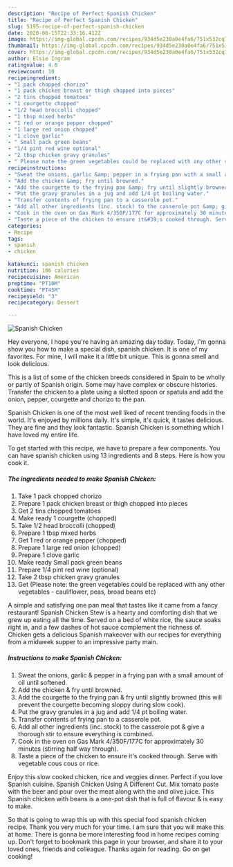 ```yaml
---
description: "Recipe of Perfect Spanish Chicken"
title: "Recipe of Perfect Spanish Chicken"
slug: 5195-recipe-of-perfect-spanish-chicken
date: 2020-06-15T22:33:16.412Z
image: https://img-global.cpcdn.com/recipes/934d5e230a0e4fa6/751x532cq70/spanish-chicken-recipe-main-photo.jpg
thumbnail: https://img-global.cpcdn.com/recipes/934d5e230a0e4fa6/751x532cq70/spanish-chicken-recipe-main-photo.jpg
cover: https://img-global.cpcdn.com/recipes/934d5e230a0e4fa6/751x532cq70/spanish-chicken-recipe-main-photo.jpg
author: Elsie Ingram
ratingvalue: 4.6
reviewcount: 10
recipeingredient:
- "1 pack chopped chorizo"
- "1 pack chicken breast or thigh chopped into pieces"
- "2 tins chopped tomatoes"
- "1 courgette chopped"
- "1/2 head broccolli chopped"
- "1 tbsp mixed herbs"
- "1 red or orange pepper chopped"
- "1 large red onion chopped"
- "1 clove garlic"
- " Small pack green beans"
- "1/4 pint red wine optional"
- "2 tbsp chicken gravy granules"
- " Please note the green vegetables could be replaced with any other vegetables  cauliflower peas broad beans etc"
recipeinstructions:
- "Sweat the onions, garlic &amp; pepper in a frying pan with a small amount of oil until softened."
- "Add the chicken &amp; fry until browned."
- "Add the courgette to the frying pan &amp; fry until slightly browned (this will prevent the courgette becoming sloppy during slow cook)."
- "Put the gravy granules in a jug and add 1/4 pt boiling water."
- "Transfer contents of frying pan to a casserole pot."
- "Add all other ingredients (inc. stock) to the casserole pot &amp; give a thorough stir to ensure everything is combined."
- "Cook in the oven on Gas Mark 4/350F/177C for approximately 30 minutes (stirring half way through)."
- "Taste a piece of the chicken to ensure it&#39;s cooked through. Serve with vegetable cous cous or rice."
categories:
- Recipe
tags:
- spanish
- chicken

katakunci: spanish chicken 
nutrition: 186 calories
recipecuisine: American
preptime: "PT10M"
cooktime: "PT45M"
recipeyield: "3"
recipecategory: Dessert

---
```



![Spanish Chicken](https://img-global.cpcdn.com/recipes/934d5e230a0e4fa6/751x532cq70/spanish-chicken-recipe-main-photo.jpg)

Hey everyone, I hope you're having an amazing day today. Today, I'm gonna show you how to make a special dish, spanish chicken. It is one of my favorites. For mine, I will make it a little bit unique. This is gonna smell and look delicious.

This is a list of some of the chicken breeds considered in Spain to be wholly or partly of Spanish origin. Some may have complex or obscure histories. Transfer the chicken to a plate using a slotted spoon or spatula and add the onion, pepper, courgette and chorizo to the pan.

Spanish Chicken is one of the most well liked of recent trending foods in the world. It's enjoyed by millions daily. It's simple, it's quick, it tastes delicious. They are fine and they look fantastic. Spanish Chicken is something which I have loved my entire life.


To get started with this recipe, we have to prepare a few components. You can have spanish chicken using 13 ingredients and 8 steps. Here is how you cook it.

<!--inarticleads1-->

##### The ingredients needed to make Spanish Chicken:

1. Take 1 pack chopped chorizo
1. Prepare 1 pack chicken breast or thigh chopped into pieces
1. Get 2 tins chopped tomatoes
1. Make ready 1 courgette (chopped)
1. Take 1/2 head broccolli (chopped)
1. Prepare 1 tbsp mixed herbs
1. Get 1 red or orange pepper (chopped)
1. Prepare 1 large red onion (chopped)
1. Prepare 1 clove garlic
1. Make ready  Small pack green beans
1. Prepare 1/4 pint red wine (optional)
1. Take 2 tbsp chicken gravy granules
1. Get  (Please note: the green vegetables could be replaced with any other vegetables - cauliflower, peas, broad beans etc)


A simple and satisfying one pan meal that tastes like it came from a fancy restaurant! Spanish Chicken Stew is a hearty and comforting dish that we grew up eating all the time. Served on a bed of white rice, the sauce soaks right in, and a few dashes of hot sauce complement the richness of. Chicken gets a delicious Spanish makeover with our recipes for everything from a midweek supper to an impressive party main. 

<!--inarticleads2-->

##### Instructions to make Spanish Chicken:

1. Sweat the onions, garlic &amp; pepper in a frying pan with a small amount of oil until softened.
1. Add the chicken &amp; fry until browned.
1. Add the courgette to the frying pan &amp; fry until slightly browned (this will prevent the courgette becoming sloppy during slow cook).
1. Put the gravy granules in a jug and add 1/4 pt boiling water.
1. Transfer contents of frying pan to a casserole pot.
1. Add all other ingredients (inc. stock) to the casserole pot &amp; give a thorough stir to ensure everything is combined.
1. Cook in the oven on Gas Mark 4/350F/177C for approximately 30 minutes (stirring half way through).
1. Taste a piece of the chicken to ensure it&#39;s cooked through. Serve with vegetable cous cous or rice.


Enjoy this slow cooked chicken, rice and veggies dinner. Perfect if you love Spanish cuisine. Spanish Chicken Using A Different Cut. Mix tomato paste with the beer and pour over the meat along with the and olive juice. This Spanish chicken with beans is a one-pot dish that is full of flavour &amp; is easy to make. 

So that is going to wrap this up with this special food spanish chicken recipe. Thank you very much for your time. I am sure that you will make this at home. There is gonna be more interesting food in home recipes coming up. Don't forget to bookmark this page in your browser, and share it to your loved ones, friends and colleague. Thanks again for reading. Go on get cooking!
